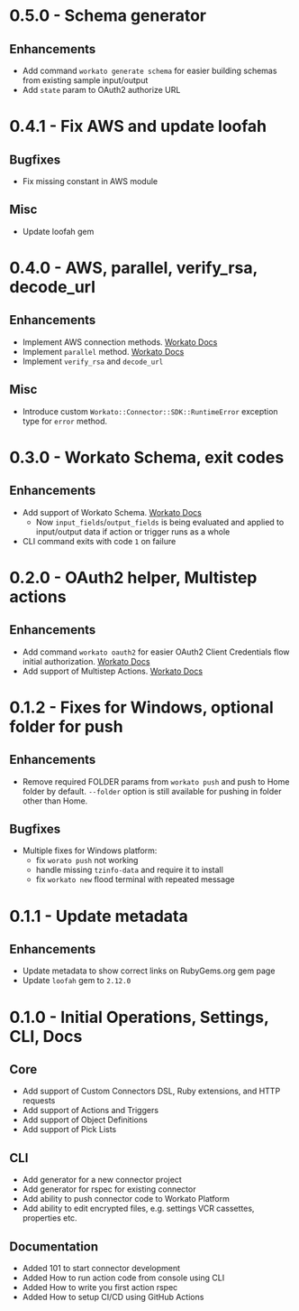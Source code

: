 # 0.5.0 - Schema generator

## Enhancements
- Add command `workato generate schema` for easier building schemas from existing sample input/output
- Add `state` param to OAuth2 authorize URL

# 0.4.1 - Fix AWS and update loofah

## Bugfixes
- Fix missing constant in AWS module

## Misc
- Update loofah gem 

# 0.4.0 - AWS, parallel, verify_rsa, decode_url

## Enhancements

- Implement AWS connection methods. [Workato Docs](https://docs.workato.com/developing-connectors/sdk/guides/authentication/aws_auth.html)
- Implement `parallel` method. [Workato Docs](https://docs.workato.com/developing-connectors/sdk/guides/building-actions/multi-threaded-actions.html)
- Implement `verify_rsa` and `decode_url`

## Misc
- Introduce custom `Workato::Connector::SDK::RuntimeError` exception type for `error` method.

# 0.3.0 - Workato Schema, exit codes

## Enhancements

- Add support of Workato Schema. [Workato Docs](https://docs.workato.com/developing-connectors/sdk/sdk-reference/schema.html#attribute-description)
  - Now `input_fields`/`output_fields` is being evaluated and applied to input/output data if action or trigger runs as a whole
- CLI command exits with code `1` on failure

# 0.2.0 - OAuth2 helper, Multistep actions

## Enhancements

- Add command `workato oauth2` for easier OAuth2 Client Credentials flow initial authorization. [Workato Docs](https://docs.workato.com/developing-connectors/sdk/guides/authentication/oauth/auth-code.html#how-to-guide-oauth-2-0-authorization-code-variant)
- Add support of Multistep Actions. [Workato Docs](https://docs.workato.com/developing-connectors/sdk/guides/building-actions/multistep-actions.html#how-to-guides-multistep-actions)

# 0.1.2 - Fixes for Windows, optional folder for push

## Enhancements

- Remove required FOLDER params from `workato push` and push to Home folder by default. `--folder` option is still available for pushing in folder other than Home.

## Bugfixes

- Multiple fixes for Windows platform:
  - fix `worato push` not working
  - handle missing `tzinfo-data` and require it to install
  - fix `workato new` flood terminal with repeated message

# 0.1.1 - Update metadata

## Enhancements

- Update metadata to show correct links on RubyGems.org gem page
- Update `loofah` gem to `2.12.0`

# 0.1.0 - Initial Operations, Settings, CLI, Docs

## Core

- Add support of Custom Connectors DSL, Ruby extensions, and HTTP requests
- Add support of Actions and Triggers
- Add support of Object Definitions
- Add support of Pick Lists

## CLI

- Add generator for a new connector project
- Add generator for rspec for existing connector
- Add ability to push connector code to Workato Platform
- Add ability to edit encrypted files, e.g. settings VCR cassettes, properties etc.

## Documentation

- Added 101 to start connector development
- Added How to run action code from console using CLI
- Added How to write you first action rspec
- Added How to setup CI/CD using GitHub Actions
